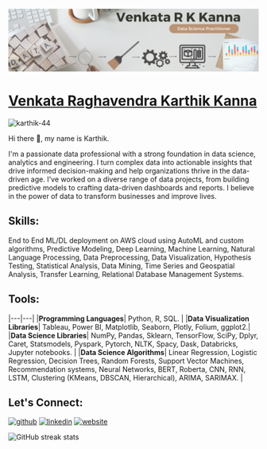 ![Data Professional](https://github.com/karthik-44/karthik-44/blob/main/ll_banner.jpg)

# [Venkata Raghavendra Karthik Kanna](https://github.com/karthik-44/)  
<p align="left"> <img src="https://komarev.com/ghpvc/?username=karthik-44&label=Profile%20views&color=0e75b6&style=flat" alt="karthik-44" /> </p>  



Hi there 👋, my name is Karthik.  

I'm a passionate data professional with a strong foundation in data science, analytics and engineering. I turn complex data into actionable insights that drive informed decision-making and help organizations thrive in the data-driven age. I've worked on a diverse range of data projects, from building predictive models to crafting data-driven dashboards and reports. I believe in the power of data to transform businesses and improve lives.

## Skills:  
End to End ML/DL deployment on AWS cloud using AutoML and custom algorithms, Predictive Modeling, Deep Learning, Machine Learning, Natural Language Processing, Data Preprocessing, Data Visualization, Hypothesis Testing, Statistical Analysis, Data Mining, Time Series and Geospatial Analysis, Transfer Learning, Relational Database Management Systems.

## Tools:
|---|---|
|**Programming Languages**| Python, R, SQL. | 
|**Data Visualization Libraries**| Tableau, Power BI, Matplotlib, Seaborn, Plotly, Folium, ggplot2.|  
|**Data Science Libraries**| NumPy, Pandas, Sklearn, TensorFlow, SciPy, Dplyr, Caret, Statsmodels, Pyspark, Pytorch, NLTK, Spacy, Dask, Databricks, Jupyter
notebooks.  |
|**Data Science Algorithms**| Linear Regression, Logistic Regression, Decision Trees, Random Forests, Support Vector Machines, Recommendation systems,
Neural Networks, BERT, Roberta, CNN, RNN, LSTM, Clustering (KMeans, DBSCAN, Hierarchical), ARIMA, SARIMAX. | 




## Let's Connect:
[<img src='https://cdn.jsdelivr.net/npm/simple-icons@3.0.1/icons/github.svg' alt='github' height='40'>](https://github.com/karthik-44)
[<img src='https://cdn.jsdelivr.net/npm/simple-icons@3.0.1/icons/linkedin.svg' alt='linkedin' height='40'>](https://www.linkedin.com/in/vkanna01/)
[<img src='https://cdn.jsdelivr.net/npm/simple-icons@3.0.1/icons/icloud.svg' alt='website' height='40'>](https://kvrkarthik.com/)  


![GitHub streak stats](https://streak-stats.demolab.com/?user=karthik-44)  


